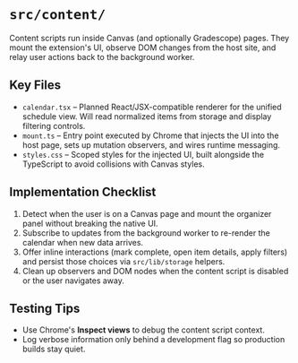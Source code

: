 # `src/content/`

Content scripts run inside Canvas (and optionally Gradescope) pages. They mount the extension's UI, observe DOM changes from the host site, and relay user actions back to the background worker.

## Key Files
- `calendar.tsx` – Planned React/JSX-compatible renderer for the unified schedule view. Will read normalized items from storage and display filtering controls.
- `mount.ts` – Entry point executed by Chrome that injects the UI into the host page, sets up mutation observers, and wires runtime messaging.
- `styles.css` – Scoped styles for the injected UI, built alongside the TypeScript to avoid collisions with Canvas styles.

## Implementation Checklist
1. Detect when the user is on a Canvas page and mount the organizer panel without breaking the native UI.
2. Subscribe to updates from the background worker to re-render the calendar when new data arrives.
3. Offer inline interactions (mark complete, open item details, apply filters) and persist those choices via `src/lib/storage` helpers.
4. Clean up observers and DOM nodes when the content script is disabled or the user navigates away.

## Testing Tips
- Use Chrome's **Inspect views** to debug the content script context.
- Log verbose information only behind a development flag so production builds stay quiet.
